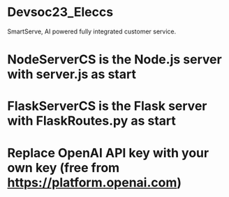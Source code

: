 # Devsoc23_Eleccs
SmartServe, AI powered fully integrated customer service. 
# NodeServerCS is the Node.js server with server.js as start
# FlaskServerCS is the Flask server with FlaskRoutes.py as start
# Replace OpenAI API key with your own key (free from https://platform.openai.com)
